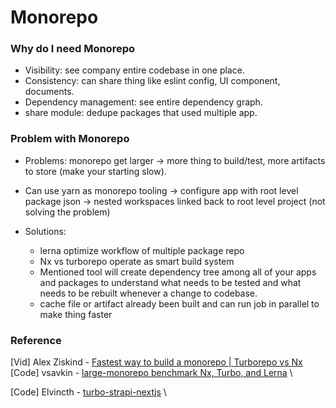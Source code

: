 # Monorepo

### Why do I need Monorepo

- Visibility: see company entire codebase in one place.
- Consistency: can share thing like eslint config, UI component, documents.
- Dependency management: see entire dependency graph.
- share module: dedupe packages that used multiple app.

### Problem with Monorepo

- Problems: monorepo get larger -> more thing to build/test, more artifacts to store (make your starting slow).
- Can use yarn as monorepo tooling -> configure app with root level package json 
  -> nested workspaces linked back to root level project (not solving the problem)

- Solutions:
    + lerna optimize workflow of multiple package repo
    + Nx vs turborepo operate as smart build system
    + Mentioned tool will create dependency tree among all of your apps and packages to understand
      what needs to be tested and what needs to be rebuilt whenever a change 
      to codebase.
    + cache file or artifact already been built and can run job in parallel
      to make thing faster
      
### Reference

[Vid] Alex Ziskind - [Fastest way to build a monorepo | Turborepo vs Nx](https://www.youtube.com/watch?v=NM-aab5GpKo&ab_channel=AlexZiskind) \
[Code] vsavkin - [large-monorepo benchmark Nx, Turbo, and Lerna](https://github.com/vsavkin/large-monorepo) \

[Code] Elvincth - [turbo-strapi-nextjs](https://github.com/Elvincth/turbo-strapi-nextjs) \
